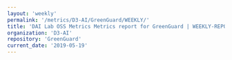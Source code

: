 ```yaml
---
layout: 'weekly'
permalink: '/metrics/D3-AI/GreenGuard/WEEKLY/'
title: 'DAI Lab OSS Metrics Metrics report for GreenGuard | WEEKLY-REPORT-2019-05-19'
organization: 'D3-AI'
repository: 'GreenGuard'
current_date: '2019-05-19'
---
```

